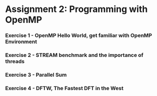 # Assignment 2: Programming with OpenMP

### Exercise 1 - OpenMP Hello World, get familiar with OpenMP Environment

### Exercise 2 - STREAM benchmark and the importance of threads

### Exercise 3 - Parallel Sum

### Exercise 4 - DFTW, The Fastest DFT in the West